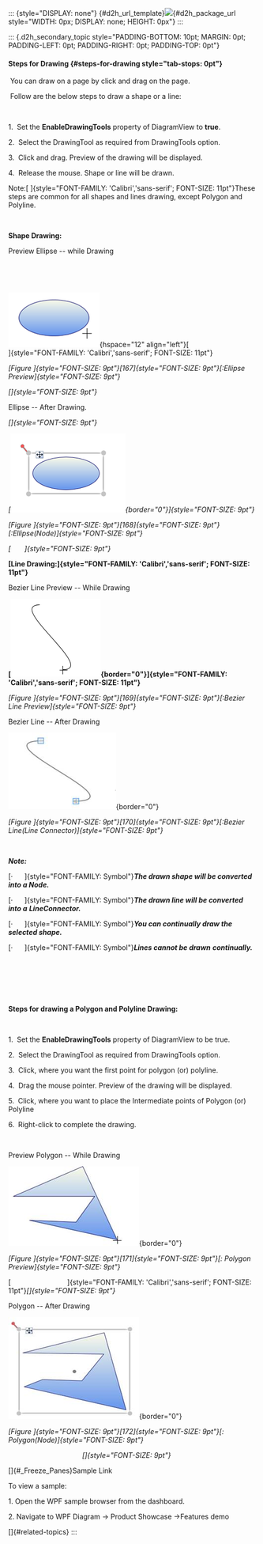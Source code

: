 ::: {style="DISPLAY: none"}
[](ms-xhelp:///?Id=d2h_url_template){#d2h_url_template}![](!package_url!){#d2h_package_url style="WIDTH: 0px; DISPLAY: none; HEIGHT: 0px"}
:::

::: {.d2h_secondary_topic style="PADDING-BOTTOM: 10pt; MARGIN: 0pt; PADDING-LEFT: 0pt; PADDING-RIGHT: 0pt; PADDING-TOP: 0pt"}
#### Steps for Drawing {#steps-for-drawing style="tab-stops: 0pt"}

 You can draw on a page by click and drag on the page.

 Follow are the below steps to draw a shape or a line:

 

1.  Set the **EnableDrawingTools** property of DiagramView to **true**.

2.  Select the DrawingTool as required from DrawingTools option.

3.  Click and drag. Preview of the drawing will be displayed.

4.  Release the mouse. Shape or line will be drawn.

Note:[ ]{style="FONT-FAMILY: 'Calibri','sans-serif'; FONT-SIZE: 11pt"}These steps are common for all shapes and lines drawing, except Polygon and Polyline.

 

**Shape Drawing:**

Preview Ellipse -- while Drawing

 

 

![](ImagesExt/image82_170.png){hspace="12" align="left"}[\
]{style="FONT-FAMILY: 'Calibri','sans-serif'; FONT-SIZE: 11pt"}

*[Figure ]{style="FONT-SIZE: 9pt"}[167]{style="FONT-SIZE: 9pt"}[:Ellipse Preview]{style="FONT-SIZE: 9pt"}*

*[]{style="FONT-SIZE: 9pt"}* 

Ellipse -- After Drawing.

*[]{style="FONT-SIZE: 9pt"}* 

*[![](ImagesExt/image82_171.png){border="0"}]{style="FONT-SIZE: 9pt"}*

*[Figure ]{style="FONT-SIZE: 9pt"}[168]{style="FONT-SIZE: 9pt"}[:Ellipse(Node)]{style="FONT-SIZE: 9pt"}*

*[       ]{style="FONT-SIZE: 9pt"}*

**[Line Drawing:]{style="FONT-FAMILY: 'Calibri','sans-serif'; FONT-SIZE: 11pt"}**

Bezier Line Preview -- While Drawing

**[![](ImagesExt/image82_172.png){border="0"}]{style="FONT-FAMILY: 'Calibri','sans-serif'; FONT-SIZE: 11pt"}**

*[Figure ]{style="FONT-SIZE: 9pt"}[169]{style="FONT-SIZE: 9pt"}[:Bezier Line Preview]{style="FONT-SIZE: 9pt"}*

Bezier Line -- After Drawing

![](ImagesExt/image82_173.jpg){border="0"}

*[Figure ]{style="FONT-SIZE: 9pt"}[170]{style="FONT-SIZE: 9pt"}[:Bezier Line(Line Connector)]{style="FONT-SIZE: 9pt"}*

 

***Note:***

[·      ]{style="FONT-FAMILY: Symbol"}***The drawn shape will be converted into a Node.***

[·      ]{style="FONT-FAMILY: Symbol"}***The drawn line will be converted into a*** ***LineConnector.***

[·      ]{style="FONT-FAMILY: Symbol"}***You can continually draw the selected shape.***

[·      ]{style="FONT-FAMILY: Symbol"}***Lines cannot be drawn*** ***continually.***

 

 

 

**Steps for drawing a Polygon and Polyline Drawing:**

 

1.  Set the **EnableDrawingTools** property of DiagramView to be true.

2.  Select the DrawingTool as required from DrawingTools option.

3.  Click, where you want the first point for polygon (or) polyline.

4.  Drag the mouse pointer. Preview of the drawing will be displayed.

5.  Click, where you want to place the Intermediate points of Polygon (or) Polyline

6.  Right-click to complete the drawing.

 

Preview Polygon -- While Drawing

![](ImagesExt/image82_174.jpg){border="0"}

*[Figure ]{style="FONT-SIZE: 9pt"}[171]{style="FONT-SIZE: 9pt"}[: Polygon Preview]{style="FONT-SIZE: 9pt"}*

[                             ]{style="FONT-FAMILY: 'Calibri','sans-serif'; FONT-SIZE: 11pt"}*[]{style="FONT-SIZE: 9pt"}*

Polygon -- After Drawing

![](ImagesExt/image82_175.jpg){border="0"}

*[Figure ]{style="FONT-SIZE: 9pt"}[172]{style="FONT-SIZE: 9pt"}[: Polygon(Node)]{style="FONT-SIZE: 9pt"}*

                                      *[]{style="FONT-SIZE: 9pt"}*

[]{#_Freeze_Panes}Sample Link

To view a sample:

1\. Open the WPF sample browser from the dashboard.

2\. Navigate to WPF Diagram -\> Product Showcase -\>Features demo

[]{#related-topics}
:::
